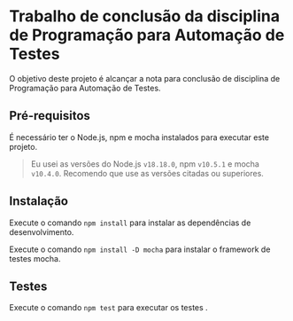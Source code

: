 # Trabalho de conclusão da disciplina de Programação para Automação de Testes

O objetivo deste projeto é alcançar a nota para conclusão de disciplina de Programação para Automação de Testes.

## Pré-requisitos 

É necessário ter o Node.js, npm e mocha instalados para executar este projeto. 

> Eu usei as versões  do Node.js `v18.18.0`, npm `v10.5.1` e mocha `v10.4.0`. Recomendo que use as versões citadas ou superiores.

## Instalação

Execute o comando `npm install` para instalar as dependências de desenvolvimento. 

Execute o comando `npm install -D mocha` para instalar o framework de testes mocha.

## Testes

Execute o comando `npm test` para executar os testes . 




